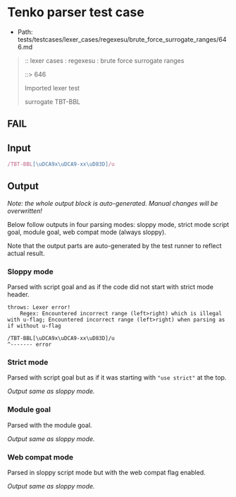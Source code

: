 # Tenko parser test case

- Path: tests/testcases/lexer_cases/regexesu/brute_force_surrogate_ranges/646.md

> :: lexer cases : regexesu : brute force surrogate ranges
>
> ::> 646
>
> Imported lexer test
>
> surrogate TBT-BBL

## FAIL

## Input

`````js
/TBT-BBL[\uDCA9x\uDCA9-xx\uD83D]/u
`````

## Output

_Note: the whole output block is auto-generated. Manual changes will be overwritten!_

Below follow outputs in four parsing modes: sloppy mode, strict mode script goal, module goal, web compat mode (always sloppy).

Note that the output parts are auto-generated by the test runner to reflect actual result.

### Sloppy mode

Parsed with script goal and as if the code did not start with strict mode header.

`````
throws: Lexer error!
    Regex: Encountered incorrect range (left>right) which is illegal with u-flag; Encountered incorrect range (left>right) when parsing as if without u-flag

/TBT-BBL[\uDCA9x\uDCA9-xx\uD83D]/u
^------- error
`````

### Strict mode

Parsed with script goal but as if it was starting with `"use strict"` at the top.

_Output same as sloppy mode._

### Module goal

Parsed with the module goal.

_Output same as sloppy mode._

### Web compat mode

Parsed in sloppy script mode but with the web compat flag enabled.

_Output same as sloppy mode._
